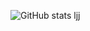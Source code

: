 ![GitHub stats](https://github-readme-stats.vercel.app/api?username=jeffersonbalde&show_icons=true&theme=tokyonight)
ljj
